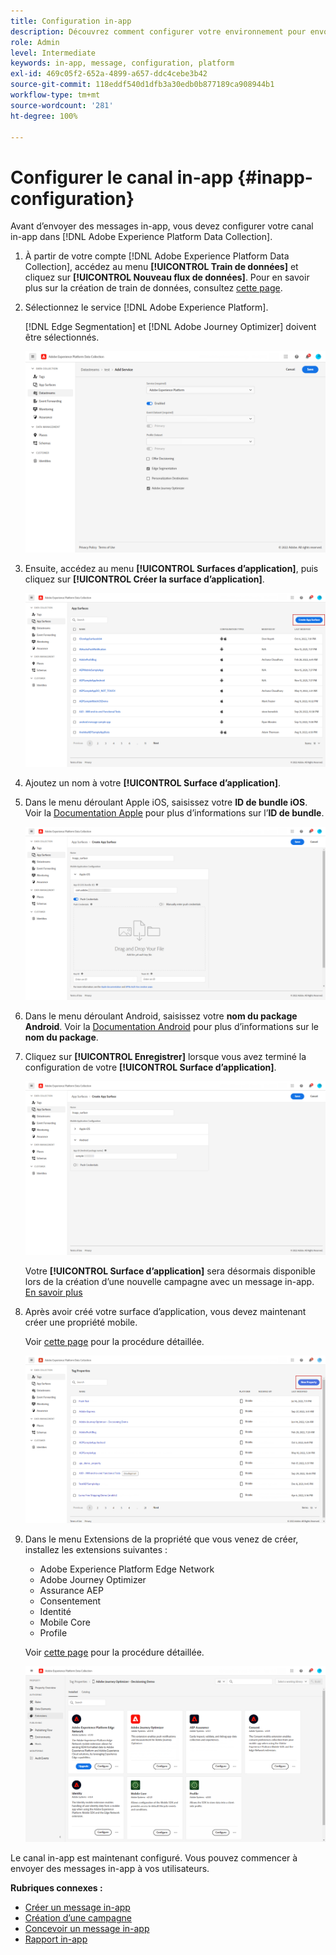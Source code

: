 ```yaml
---
title: Configuration in-app
description: Découvrez comment configurer votre environnement pour envoyer des messages in-app avec Journey Optimizer
role: Admin
level: Intermediate
keywords: in-app, message, configuration, platform
exl-id: 469c05f2-652a-4899-a657-ddc4cebe3b42
source-git-commit: 118eddf540d1dfb3a30edb0b877189ca908944b1
workflow-type: tm+mt
source-wordcount: '281'
ht-degree: 100%

---
```


# Configurer le canal in-app {#inapp-configuration}

Avant d’envoyer des messages in-app, vous devez configurer votre canal in-app dans [!DNL Adobe Experience Platform Data Collection].

1. À partir de votre compte [!DNL Adobe Experience Platform Data Collection], accédez au menu **[!UICONTROL Train de données]** et cliquez sur **[!UICONTROL Nouveau flux de données]**. Pour en savoir plus sur la création de train de données, consultez [cette page](https://experienceleague.adobe.com/docs/experience-platform/edge/datastreams/configure.html?lang=fr).

1. Sélectionnez le service [!DNL Adobe Experience Platform].

   [!DNL Edge Segmentation] et [!DNL Adobe Journey Optimizer] doivent être sélectionnés.

   ![](assets/inapp_config_6.png)

1. Ensuite, accédez au menu **[!UICONTROL Surfaces d’application]**, puis cliquez sur **[!UICONTROL Créer la surface d’application]**.

   ![](assets/inapp_config_1.png)

1. Ajoutez un nom à votre **[!UICONTROL Surface d’application]**.

1. Dans le menu déroulant Apple iOS, saisissez votre **ID de bundle iOS**. Voir la [Documentation Apple](https://developer.apple.com/documentation/appstoreconnectapi/bundle_ids) pour plus d’informations sur l’**ID de bundle**.

   ![](assets/inapp_config_2.png)

1. Dans le menu déroulant Android, saisissez votre **nom du package Android**. Voir la [Documentation Android](https://support.google.com/admob/answer/9972781?hl=en#:~:text=The%20package%20name%20of%20an,supported%20third%2Dparty%20Android%20stores) pour plus d’informations sur le **nom du package**.

1. Cliquez sur **[!UICONTROL Enregistrer]** lorsque vous avez terminé la configuration de votre **[!UICONTROL Surface d’application]**.

   ![](assets/inapp_config_3.png)

   Votre **[!UICONTROL Surface d’application]** sera désormais disponible lors de la création d’une nouvelle campagne avec un message in-app. [En savoir plus](create-in-app.md)

1. Après avoir créé votre surface d’application, vous devez maintenant créer une propriété mobile.

   Voir [cette page](https://experienceleague.adobe.com/docs/experience-platform/tags/admin/companies-and-properties.html?lang=fr) pour la procédure détaillée.

   ![](assets/inapp_config_4.png)

1. Dans le menu Extensions de la propriété que vous venez de créer, installez les extensions suivantes :

   * Adobe Experience Platform Edge Network
   * Adobe Journey Optimizer
   * Assurance AEP
   * Consentement
   * Identité
   * Mobile Core
   * Profile

   Voir [cette page](https://experienceleague.adobe.com/docs/experience-platform/tags/ui/extensions/overview.html?lang=fr#add-a-new-extension) pour la procédure détaillée.

   ![](assets/inapp_config_5.png)

Le canal in-app est maintenant configuré. Vous pouvez commencer à envoyer des messages in-app à vos utilisateurs.

**Rubriques connexes :**

* [Créer un message in-app](create-in-app.md)
* [Création d’une campagne](../campaigns/create-campaign.md)
* [Concevoir un message in-app](design-in-app.md)
* [Rapport in-app](../reports/campaign-global-report.md#inapp-report)
